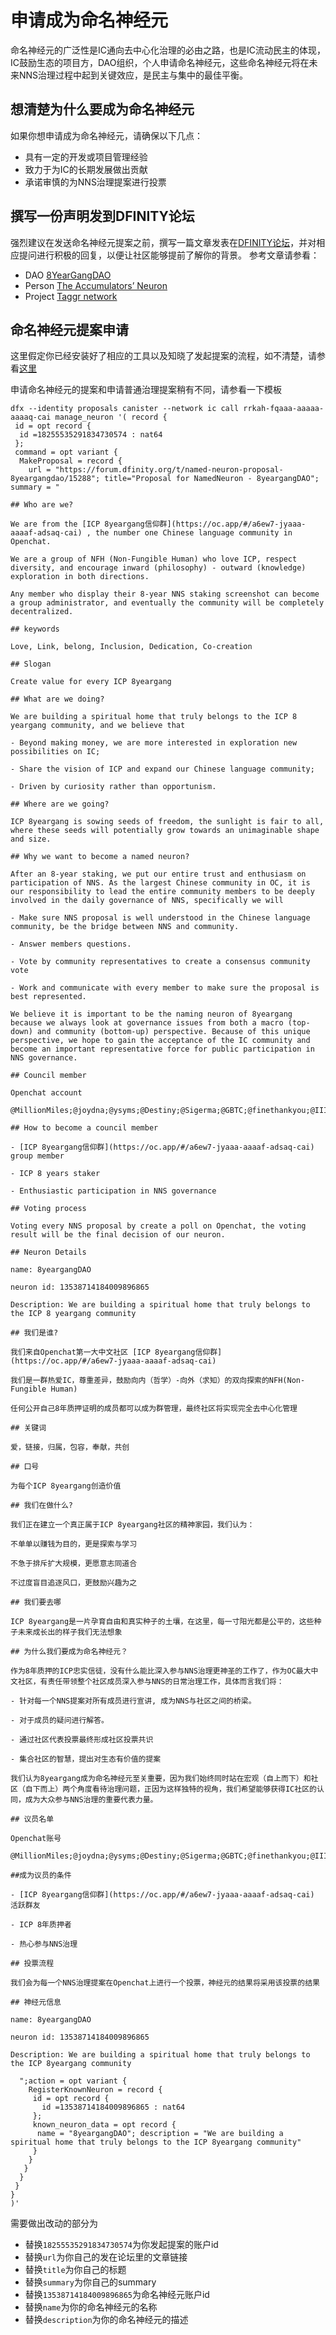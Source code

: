 # 申请成为命名神经元
命名神经元的广泛性是IC通向去中心化治理的必由之路，也是IC流动民主的体现，IC鼓励生态的项目方，DAO组织，个人申请命名神经元，这些命名神经元将在未来NNS治理过程中起到关键效应，是民主与集中的最佳平衡。

## 想清楚为什么要成为命名神经元

如果你想申请成为命名神经元，请确保以下几点：
- 具有一定的开发或项目管理经验
- 致力于为IC的长期发展做出贡献
- 承诺审慎的为NNS治理提案进行投票

## 撰写一份声明发到DFINITY论坛

强烈建议在发送命名神经元提案之前，撰写一篇文章发表在[DFINITY论坛](https://forum.dfinity.org/)，并对相应提问进行积极的回复，以便让社区能够提前了解你的背景。
参考文章请参看：
- DAO
[8YearGangDAO](https://forum.dfinity.org/t/named-neuron-proposal-8yeargangdao/15288)
- Person
[The Accumulators’ Neuron](https://forum.dfinity.org/t/named-neuron-proposal-the-accumulators-neuron/14980)
- Project
[Taggr network](https://forum.dfinity.org/t/proposal-for-adding-taggr-network-as-a-named-neuron/20260)

## 命名神经元提案申请

这里假定你已经安装好了相应的工具以及知晓了发起提案的流程，如不清楚，请参看[这里](https://ic123.xyz/docs/ic-web3/submit-nns-proposal)

申请命名神经元的提案和申请普通治理提案稍有不同，请参看一下模板

```
dfx --identity proposals canister --network ic call rrkah-fqaaa-aaaaa-aaaaq-cai manage_neuron '( record {
 id = opt record { 
  id =18255535291834730574 : nat64
 };
 command = opt variant {
  MakeProposal = record {
    url = "https://forum.dfinity.org/t/named-neuron-proposal-8yeargangdao/15288"; title="Proposal for NamedNeuron - 8yeargangDAO"; summary = "

## Who are we?  
  
We are from the [ICP 8yeargang信仰群](https://oc.app/#/a6ew7-jyaaa-aaaaf-adsaq-cai) , the number one Chinese language community in Openchat.  
  
We are a group of NFH (Non-Fungible Human) who love ICP, respect diversity, and encourage inward (philosophy) - outward (knowledge) exploration in both directions.  
  
Any member who display their 8-year NNS staking screenshot can become a group administrator, and eventually the community will be completely decentralized.  
  
## keywords  
  
Love, Link, belong, Inclusion, Dedication, Co-creation  
  
## Slogan  
  
Create value for every ICP 8yeargang  
  
## What are we doing?  
  
We are building a spiritual home that truly belongs to the ICP 8 yeargang community, and we believe that  
  
- Beyond making money, we are more interested in exploration new possibilities on IC;  
  
- Share the vision of ICP and expand our Chinese language community;  
  
- Driven by curiosity rather than opportunism.  
  
## Where are we going?  
  
ICP 8yeargang is sowing seeds of freedom, the sunlight is fair to all, where these seeds will potentially grow towards an unimaginable shape and size.  
  
## Why we want to become a named neuron?  
  
After an 8-year staking, we put our entire trust and enthusiasm on participation of NNS. As the largest Chinese community in OC, it is our responsibility to lead the entire community members to be deeply involved in the daily governance of NNS, specifically we will  
  
- Make sure NNS proposal is well understood in the Chinese language community, be the bridge between NNS and community.  
  
- Answer members questions.  
  
- Vote by community representatives to create a consensus community vote  
  
- Work and communicate with every member to make sure the proposal is best represented.  
  
We believe it is important to be the naming neuron of 8yeargang because we always look at governance issues from both a macro (top-down) and community (bottom-up) perspective. Because of this unique perspective, we hope to gain the acceptance of the IC community and become an important representative force for public participation in NNS governance.  
  
## Council member  
  
Openchat account  
  
@MillionMiles;@joydna;@ysyms;@Destiny;@Sigerma;@GBTC;@finethankyou;@III;@bollava  
  
## How to become a council member  
  
- [ICP 8yeargang信仰群](https://oc.app/#/a6ew7-jyaaa-aaaaf-adsaq-cai) group member  
  
- ICP 8 years staker   
  
- Enthusiastic participation in NNS governance  
  
## Voting process  
  
Voting every NNS proposal by create a poll on Openchat, the voting result will be the final decision of our neuron.  
  
## Neuron Details  
  
name: 8yeargangDAO  
  
neuron id: 13538714184009896865  
  
Description: We are building a spiritual home that truly belongs to the ICP 8 yeargang community  
  
## 我们是谁?  
  
我们来自Openchat第一大中文社区 [ICP 8yeargang信仰群](https://oc.app/#/a6ew7-jyaaa-aaaaf-adsaq-cai)  

我们是一群热爱IC，尊重差异，鼓励向内（哲学）-向外（求知）的双向探索的NFH(Non-Fungible Human)  
  
任何公开自己8年质押证明的成员都可以成为群管理，最终社区将实现完全去中心化管理  
  
## 关键词  
  
爱，链接，归属，包容，奉献，共创  
  
## 口号  
  
为每个ICP 8yeargang创造价值  
  
## 我们在做什么?  
  
我们正在建立一个真正属于ICP 8yeargang社区的精神家园，我们认为：  
  
不单单以赚钱为目的，更是探索与学习  
  
不急于排斥扩大规模，更愿意志同道合  
  
不过度盲目追逐风口，更鼓励兴趣为之  
  
## 我们要去哪  
  
ICP 8yeargang是一片孕育自由和真实种子的土壤，在这里，每一寸阳光都是公平的，这些种子未来成长出的样子我们无法想象  
  
## 为什么我们要成为命名神经元？  
  
作为8年质押的ICP忠实信徒，没有什么能比深入参与NNS治理更神圣的工作了，作为OC最大中文社区，有责任带领整个社区成员深入参与NNS的日常治理工作，具体而言我们将：  
  
- 针对每一个NNS提案对所有成员进行宣讲, 成为NNS与社区之间的桥梁。  
  
- 对于成员的疑问进行解答。  
  
- 通过社区代表投票最终形成社区投票共识  
  
- 集合社区的智慧，提出对生态有价值的提案  
  
我们认为8yeargang成为命名神经元至关重要，因为我们始终同时站在宏观（自上而下）和社区（自下而上）两个角度看待治理问题，正因为这样独特的视角，我们希望能够获得IC社区的认同，成为大众参与NNS治理的重要代表力量。  
  
## 议员名单  
  
Openchat账号  
  
@MillionMiles;@joydna;@ysyms;@Destiny;@Sigerma;@GBTC;@finethankyou;@III;@bollava  
  
##成为议员的条件  
  
- [ICP 8yeargang信仰群](https://oc.app/#/a6ew7-jyaaa-aaaaf-adsaq-cai) 活跃群友  
  
- ICP 8年质押者  
  
- 热心参与NNS治理  
  
## 投票流程  
  
我们会为每一个NNS治理提案在Openchat上进行一个投票，神经元的结果将采用该投票的结果  
  
## 神经元信息  
  
name: 8yeargangDAO  
  
neuron id: 13538714184009896865  
  
Description: We are building a spiritual home that truly belongs to the ICP 8yeargang community  
  
  ";action = opt variant {
    RegisterKnownNeuron = record {
     id = opt record {
       id =13538714184009896865 : nat64
     };
     known_neuron_data = opt record {
      name = "8yeargangDAO"; description = "We are building a spiritual home that truly belongs to the ICP 8yeargang community"
     }
    }
   }
  }
 }
}
)'

````

需要做出改动的部分为
- 替换`18255535291834730574`为你发起提案的账户id
- 替换`url`为你自己的发在论坛里的文章链接
- 替换`title`为你自己的标题
- 替换`summary`为你自己的summary
- 替换`13538714184009896865`为命名神经元账户id
- 替换`name`为你的命名神经元的名称
- 替换`description`为你的命名神经元的描述